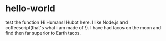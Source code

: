 # hello-world
test the function
Hi Humans!
Hubot here. I like Node.js and coffeescript(that's what i am made of !).
I have had tacos on the moon and find then far superior to Earth tacos.
